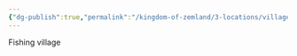 ```yaml
---
{"dg-publish":true,"permalink":"/kingdom-of-zemland/3-locations/village/shadow-crest/"}
---
```


Fishing village